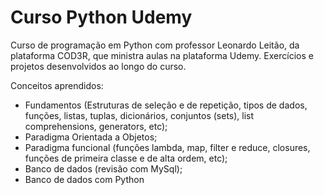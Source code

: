 # Curso Python Udemy

Curso de programação em Python com professor Leonardo Leitão, da plataforma COD3R, que ministra aulas na plataforma Udemy. Exercícios e projetos desenvolvidos ao longo do curso.

Conceitos aprendidos:

* Fundamentos (Estruturas de seleção e de repetição, tipos de dados, funções, listas, tuplas, dicionários, conjuntos (sets), list comprehensions, generators, etc);
* Paradigma Orientada a Objetos;
* Paradigma funcional (funções lambda, map, filter e reduce, closures, funções de primeira classe e de alta ordem, etc);
* Banco de dados (revisão com MySql);
* Banco de dados com Python
